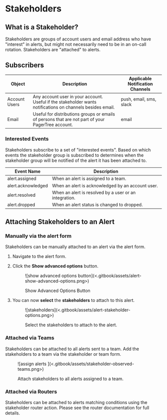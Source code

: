 # Stakeholders

## What is a Stakeholder?

Stakeholders are groups of account users and email address who have "interest" in alerts, but might not necessarily need to be in an on-call rotation. Stakeholders are "attached" to alerts.

## Subscribers

| Object        | Description                                                                                                | Applicable Notification Channels |
| ------------- | ---------------------------------------------------------------------------------------------------------- | -------------------------------- |
| Account Users | Any account user in your account. Useful if the stakeholder wants notifications on channels besides email. | push, email, sms, slack          |
| Email         | Useful for distributions groups or emails of persons that are not part of your PagerTree account.          | email                            |

### Interested Events

Stakeholders subscribe to a set of "interested events". Based on which events the stakeholder group is subscribed to determines when the stakeholder group will be notified of the alert it has been attached to.

| Event Name         | Description                                            |
| ------------------ | ------------------------------------------------------ |
| alert.assigned     | When an alert is assigned to a team.                   |
| alert.acknowledged | When an alert is acknowledged by an account user.      |
| alert.resolved     | When an alert is resolved by a user or an integration. |
| alert.dropped      | When an alert status is changed to dropped.            |

## Attaching Stakeholders to an Alert

### Manually via the alert form

Stakeholders can be manually attached to an alert via the alert form.

1. Navigate to the alert form.
2.  Click the **Show advanced options** button.&#x20;

    <figure>![show advanced options button](<.gitbook/assets/alert-show-advanced-options.png>)<figcaption><p>Show Advanced Options Button</p></figcaption></figure>
3.  You can now **select** the **stakeholders** to attach to this alert.&#x20;

    <figure>![stakeholders](<.gitbook/assets/alert-stakeholder-options.png>)<figcaption><p>Select the stakeholders to attach to the alert.</p></figcaption></figure>

### Attached via Teams

Stakeholders can be attached to all alerts sent to a team. Add the stakeholders to a team via the stakeholder or team form.

<figure>![assign alerts ](<.gitbook/assets/stakeholder-observed-teams.png>)<figcaption><p>Attach stakeholders to all alerts assigned to a team.</p></figcaption></figure>

### Attached via Routers

Stakeholders can be attached to alerts matching conditions using the stakeholder router action. Please see the router documentation for full details.
